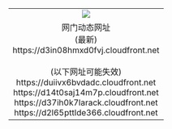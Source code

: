 ﻿<table>
  <tr></tr>
  <tr><td colspan=2 align=center><img src="https://d3in08hmxd0fvj.cloudfront.net/Up/oGate.jpg" /></td></tr>
  <tr><td colspan=2 align=center>网门动态网址<br/>(最新)
<br>https://d3in08hmxd0fvj.cloudfront.net
<br/><br/>(以下网址可能失效)
<br>https://duiivx6bvdadc.cloudfront.net
<br>https://d14t0saj14m7p.cloudfront.net
<br>https://d37ih0k7larack.cloudfront.net
<br>https://d2l65pttlde366.cloudfront.net
    </td>
  </tr>
</table>
